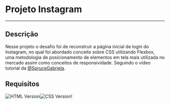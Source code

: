# Projeto Instagram

<hr />

## Descrição

Nesse projeto o desafio foi de reconstruir a página inicial de login do Instagram, no qual foi abordado conceito sobre CSS utilizando Flexbox, uma metodologia de posicionamento de elementos em tela mais utilizada no mercado assim como conceitos de responsividade. Seguindo o vídeo tutorial da <a href="https://github.com/SpruceGabriela">@SpruceGabriela</a>.

## Requisitos

![HTML Version](https://img.shields.io/static/v1?label=HTML&message=5&color=blue)![CSS Version](https://img.shields.io/static/v1?label=CSS&message=3&color=purple)!